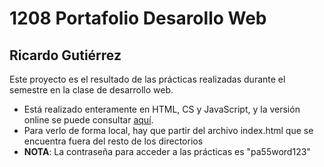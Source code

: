# 1208 Portafolio Desarollo Web

## Ricardo Gutiérrez

Este proyecto es el resultado de las prácticas realizadas durante el semestre en la clase de desarrollo web.

- Está realizado enteramente en HTML, CS y JavaScript, y la versión online se puede consultar [aquí](https://upricardoge.000webhostapp.com/).
- Para verlo de forma local, hay que partir del archivo index.html que se encuentra fuera del resto de los directorios
- **NOTA**: La contraseña para acceder a las prácticas es "pa55word123"
